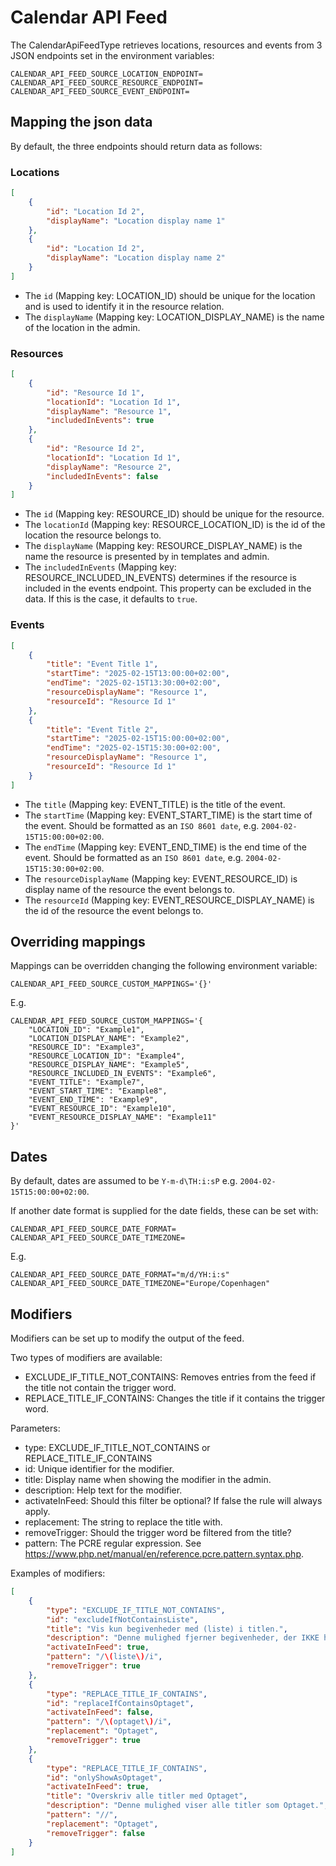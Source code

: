 # Calendar API Feed

The CalendarApiFeedType retrieves locations, resources and events from 3 JSON endpoints
set in the environment variables:

```dotenv
CALENDAR_API_FEED_SOURCE_LOCATION_ENDPOINT=
CALENDAR_API_FEED_SOURCE_RESOURCE_ENDPOINT=
CALENDAR_API_FEED_SOURCE_EVENT_ENDPOINT=
```

## Mapping the json data

By default, the three endpoints should return data as follows:

### Locations

```json
[
    {
        "id": "Location Id 2",
        "displayName": "Location display name 1"
    },
    {
        "id": "Location Id 2",
        "displayName": "Location display name 2"
    }
]
```

* The `id` (Mapping key: LOCATION_ID) should be unique for the location and is used to identify it in the resource relation.
* The `displayName` (Mapping key: LOCATION_DISPLAY_NAME) is the name of the location in the admin.

### Resources

```json
[
    {
        "id": "Resource Id 1",
        "locationId": "Location Id 1",
        "displayName": "Resource 1",
        "includedInEvents": true
    },
    {
        "id": "Resource Id 2",
        "locationId": "Location Id 1",
        "displayName": "Resource 2",
        "includedInEvents": false
    }
]
```

* The `id` (Mapping key: RESOURCE_ID) should be unique for the resource.
* The `locationId` (Mapping key: RESOURCE_LOCATION_ID) is the id of the location the resource belongs to.
* The `displayName` (Mapping key: RESOURCE_DISPLAY_NAME) is the name the resource is presented by in templates and admin.
* The `includedInEvents` (Mapping key: RESOURCE_INCLUDED_IN_EVENTS) determines if the resource is included in the events
endpoint.
  This property can be excluded in the data. If this is the case, it defaults to `true`.

### Events

```json
[
    {
        "title": "Event Title 1",
        "startTime": "2025-02-15T13:00:00+02:00",
        "endTime": "2025-02-15T13:30:00+02:00",
        "resourceDisplayName": "Resource 1",
        "resourceId": "Resource Id 1"
    },
    {
        "title": "Event Title 2",
        "startTime": "2025-02-15T15:00:00+02:00",
        "endTime": "2025-02-15T15:30:00+02:00",
        "resourceDisplayName": "Resource 1",
        "resourceId": "Resource Id 1"
    }
]
```

* The `title` (Mapping key: EVENT_TITLE) is the title of the event.
* The `startTime` (Mapping key: EVENT_START_TIME) is the start time of the event.
Should be formatted as an `ISO 8601 date`, e.g. `2004-02-15T15:00:00+02:00`.
* The `endTime` (Mapping key: EVENT_END_TIME) is the end time of the event.
Should be formatted as an `ISO 8601 date`, e.g. `2004-02-15T15:30:00+02:00`.
* The `resourceDisplayName` (Mapping key: EVENT_RESOURCE_ID) is display name of the resource the event belongs to.
* The `resourceId` (Mapping key: EVENT_RESOURCE_DISPLAY_NAME) is the id of the resource the event belongs to.

## Overriding mappings

Mappings can be overridden changing the following environment variable:

```dotenv
CALENDAR_API_FEED_SOURCE_CUSTOM_MAPPINGS='{}'
```

E.g.

```dotenv
CALENDAR_API_FEED_SOURCE_CUSTOM_MAPPINGS='{
    "LOCATION_ID": "Example1",
    "LOCATION_DISPLAY_NAME": "Example2",
    "RESOURCE_ID": "Example3",
    "RESOURCE_LOCATION_ID": "Example4",
    "RESOURCE_DISPLAY_NAME": "Example5",
    "RESOURCE_INCLUDED_IN_EVENTS": "Example6",
    "EVENT_TITLE": "Example7",
    "EVENT_START_TIME": "Example8",
    "EVENT_END_TIME": "Example9",
    "EVENT_RESOURCE_ID": "Example10",
    "EVENT_RESOURCE_DISPLAY_NAME": "Example11"
}'
```

## Dates

By default, dates are assumed to be `Y-m-d\TH:i:sP` e.g. `2004-02-15T15:00:00+02:00`.

If another date format is supplied for the date fields, these can be set with:

```dotenv
CALENDAR_API_FEED_SOURCE_DATE_FORMAT=
CALENDAR_API_FEED_SOURCE_DATE_TIMEZONE=
```

E.g.

```dotenv
CALENDAR_API_FEED_SOURCE_DATE_FORMAT="m/d/YH:i:s"
CALENDAR_API_FEED_SOURCE_DATE_TIMEZONE="Europe/Copenhagen"
```

## Modifiers

Modifiers can be set up to modify the output of the feed.

Two types of modifiers are available:

* EXCLUDE_IF_TITLE_NOT_CONTAINS: Removes entries from the feed if the title not contain the trigger word.
* REPLACE_TITLE_IF_CONTAINS: Changes the title if it contains the trigger word.

Parameters:

* type: EXCLUDE_IF_TITLE_NOT_CONTAINS or REPLACE_TITLE_IF_CONTAINS
* id: Unique identifier for the modifier.
* title: Display name when showing the modifier in the admin.
* description: Help text for the modifier.
* activateInFeed: Should this filter be optional? If false the rule will always apply.
* replacement: The string to replace the title with.
* removeTrigger: Should the trigger word be filtered from the title?
* pattern: The PCRE regular expression. See <https://www.php.net/manual/en/reference.pcre.pattern.syntax.php>.

Examples of modifiers:

```json
[
    {
        "type": "EXCLUDE_IF_TITLE_NOT_CONTAINS",
        "id": "excludeIfNotContainsListe",
        "title": "Vis kun begivenheder med (liste) i titlen.",
        "description": "Denne mulighed fjerner begivenheder, der IKKE har (liste) i titlen. Den fjerner også (liste) fra titlen.",
        "activateInFeed": true,
        "pattern": "/\(liste\)/i",
        "removeTrigger": true
    },
    {
        "type": "REPLACE_TITLE_IF_CONTAINS",
        "id": "replaceIfContainsOptaget",
        "activateInFeed": false,
        "pattern": "/\(optaget\)/i",
        "replacement": "Optaget",
        "removeTrigger": true
    },
    {
        "type": "REPLACE_TITLE_IF_CONTAINS",
        "id": "onlyShowAsOptaget",
        "activateInFeed": true,
        "title": "Overskriv alle titler med Optaget",
        "description": "Denne mulighed viser alle titler som Optaget.",
        "pattern": "//",
        "replacement": "Optaget",
        "removeTrigger": false
    }
]
```
